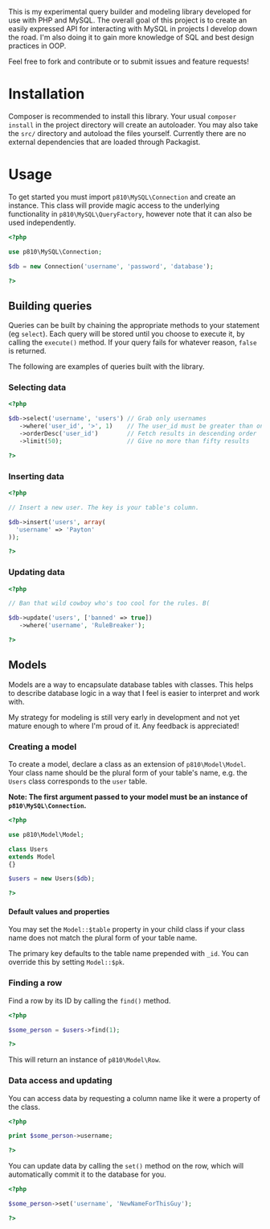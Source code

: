 This is my experimental query builder and modeling library developed for use with PHP and MySQL. The overall goal of this project is to create an easily expressed API for interacting with MySQL in projects I develop down the road. I'm also doing it to gain more knowledge of SQL and best design practices in OOP.

Feel free to fork and contribute or to submit issues and feature requests!


# Installation

Composer is recommended to install this library. Your usual `composer install` in the project directory will create an autoloader. You may also take the `src/` directory and autoload the files yourself. Currently there are no external dependencies that are loaded through Packagist.


# Usage

To get started you must import `p810\MySQL\Connection` and create an instance. This class will provide magic access to the underlying functionality in `p810\MySQL\QueryFactory`, however note that it can also be used independently.

```php
<?php

use p810\MySQL\Connection;

$db = new Connection('username', 'password', 'database');

?>
```


## Building queries

Queries can be built by chaining the appropriate methods to your statement (eg `select`). Each query will be stored until you choose to execute it, by calling the `execute()` method. If your query fails for whatever reason, `false` is returned.

The following are examples of queries built with the library.


### Selecting data

```php
<?php

$db->select('username', 'users') // Grab only usernames
   ->where('user_id', '>', 1)    // The user_id must be greater than one
   ->orderDesc('user_id')        // Fetch results in descending order
   ->limit(50);                  // Give no more than fifty results

?>
```


### Inserting data

```php
<?php

// Insert a new user. The key is your table's column.

$db->insert('users', array(
  'username' => 'Payton'
));

?>
```


### Updating data

```php
<?php

// Ban that wild cowboy who's too cool for the rules. B(

$db->update('users', ['banned' => true])
   ->where('username', 'RuleBreaker');

?>
```


## Models

Models are a way to encapsulate database tables with classes. This helps to describe database logic in a way that I feel is easier to interpret and work with.

My strategy for modeling is still very early in development and not yet mature enough to where I'm proud of it. Any feedback is appreciated!


### Creating a model

To create a model, declare a class as an extension of `p810\Model\Model`. Your class name should be the plural form of your table's name, e.g. the `Users` class corresponds to the `user` table.

**Note: The first argument passed to your model must be an instance of `p810\MySQL\Connection`.**

```php
<?php

use p810\Model\Model;

class Users
extends Model
{}

$users = new Users($db);

?>
```


#### Default values and properties

You may set the `Model::$table` property in your child class if your class name does not match the plural form of your table name.

The primary key defaults to the table name prepended with `_id`. You can override this by setting `Model::$pk`.


### Finding a row

Find a row by its ID by calling the `find()` method.

```php
<?php

$some_person = $users->find(1);

?>
```

This will return an instance of `p810\Model\Row`.


### Data access and updating

You can access data by requesting a column name like it were a property of the class.

```php
<?php

print $some_person->username;

?>
```

You can update data by calling the `set()` method on the row, which will automatically commit it to the database for you.

```php
<?php

$some_person->set('username', 'NewNameForThisGuy');

?>
```